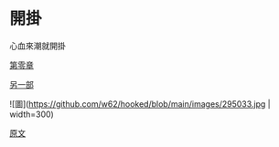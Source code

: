 # 開掛
心血來潮就開掛

[第零章](000/000.md)

[另一部](001/000.md)

![圖](https://github.com/w62/hooked/blob/main/images/295033.jpg | width=300)

[原文](http://clipart-library.com/image_gallery/295033.jpg) 
